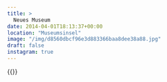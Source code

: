 ```yaml
---
title: >
  Neues Museum
date: 2014-04-01T18:13:37+00:00
location: "Museumsinsel"
image: "/img/d8560dbcf96e3d883366baa8dee38a88.jpg"
draft: false
instagram: true
---
```


{{<photo src="/img/d8560dbcf96e3d883366baa8dee38a88.jpg">}}
